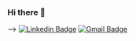 ### Hi there 👋


--> [![Linkedin Badge](https://img.shields.io/badge/-Anny%20Dos%20Santos%20Sena%20Vaz-6633cc?style=flat-square&logo=Linkedin&logoColor=white&link=https://www.linkedin.com/in/annydossantosenavaz/)](https://www.linkedin.com/in/annydossantosenavaz/) 
[![Gmail Badge](https://img.shields.io/badge/-annysena.as44@gmail.com-6633cc?style=flat-square&logo=Gmail&logoColor=white&link=mailto:annysena.as44@gmail.com)](mailto:annysena.as44@gmail.com)

